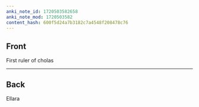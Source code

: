 ```yaml
---
anki_note_id: 1720503582658
anki_note_mod: 1720503582
content_hash: 600f5d24a7b3182c7a4548f208478c76
---
```


## Front

First ruler of cholas

<hr/>

## Back

Ellara
